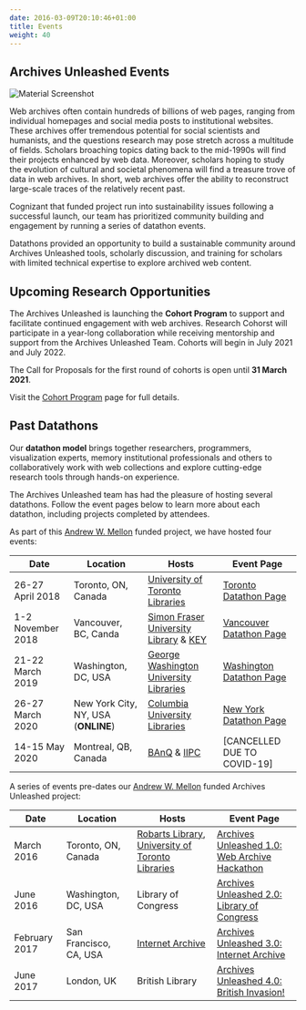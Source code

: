 ```yaml
---
date: 2016-03-09T20:10:46+01:00
title: Events
weight: 40
---
```


## Archives Unleashed Events
![Material Screenshot](/images/washington-hackathon.png)

Web archives often contain hundreds of billions of web pages, ranging from individual homepages and social media posts to institutional websites. These archives offer tremendous potential for social scientists and humanists, and the questions research may pose stretch across a multitude of fields. Scholars broaching topics dating back to the mid-1990s will find their projects enhanced by web data. Moreover, scholars hoping to study the evolution of cultural and societal phenomena will find a treasure trove of data in web archives. In short, web archives offer the ability to reconstruct large-scale traces of the relatively recent past.

Cognizant that funded project run into sustainability issues following a successful launch, our team has prioritized community building and engagement by running a series of datathon events. 

Datathons provided an opportunity to build a sustainable community around Archives Unleashed tools, scholarly discussion, and training for scholars with limited technical expertise to explore archived web content.

## Upcoming Research Opportunities

The Archives Unleashed is launching the **Cohort Program** to support and facilitate continued engagement with web archives. Research Cohorst will participate in a year-long collaboration while receiving mentorship and support from the Archives Unleashed Team. Cohorts will begin in July 2021 and July 2022.

The Call for Proposals for the first round of cohorts is open until **31 March 2021**. 

Visit the [Cohort Program](/cohorts) page for full details. 


## Past Datathons

Our **datathon model** brings together researchers, programmers, visualization experts, memory institutional professionals and others to collaboratively work with web collections and explore cutting-edge research tools through hands-on experience.

The Archives Unleashed team has had the pleasure of hosting several datathons. Follow the event pages below to learn more about each datathon, including projects completed by attendees.

As part of this [Andrew W. Mellon](http://mellon.org) funded project, we have hosted four events:

|Date              |  Location                          |  Hosts                                                                                         |  Event Page                           |
|------------------|------------------------------------|------------------------------------------------------------------------------------------------|---------------------------------------|
| 26-27 April 2018 | Toronto, ON, Canada                |[University of Toronto Libraries](https://onesearch.library.utoronto.ca/about)                  |[Toronto Datathon Page](/toronto)      |
| 1-2 November 2018| Vancouver, BC, Canda               |[Simon Fraser University Library](https://www.lib.sfu.ca) & [KEY](https://www.sfu.ca/big-data/) |[Vancouver Datathon Page](/vancouver)  |
| 21-22 March 2019 | Washington, DC, USA                |[George Washington University Libraries](https://library.gwu.edu)                               |[Washington Datathon Page](/washington)|
| 26-27 March 2020 | New York City, NY, USA (**ONLINE**)|[Columbia University Libraries](https://library.columbia.edu)                                   |[New York Datathon Page](/new-york)    |
| 14-15 May 2020   | Montreal, QB, Canada               |[BAnQ](http://www.banq.qc.ca/accueil/index.html?language_id=1) & [IIPC](http://netpreserve.org)  |[CANCELLED DUE TO COVID-19]            |

A series of events pre-dates our [Andrew W. Mellon](http://mellon.org) funded Archives Unleashed project:

|Date          |  Location              |  Hosts                                                                       |  Event Page                                                                     |
|--------------|------------------------|------------------------------------------------------------------------------|---------------------------------------------------------------------------------|
| March 2016   | Toronto, ON, Canada    |[Robarts Library](https://onesearch.library.utoronto.ca/library-info/ROBARTS), [University of Toronto Libraries](https://onesearch.library.utoronto.ca)|[Archives Unleashed 1.0: Web Archive Hackathon ](https://web.archive.org/web/20160307220047/https://artsweb.uwaterloo.ca/archivesunleashed/)|
| June 2016    | Washington, DC, USA    | Library of Congress                                                           |[Archives Unleashed 2.0: Library of Congress](http://archivesunleashed.com/au2-0-library-of-congress/)|
| February 2017| San Francisco, CA, USA | [Internet Archive](https://archive.org)                                       |[Archives Unleashed 3.0: Internet Archive](http://archivesunleashed.com/au-3-cfp/)|
| June 2017    | London, UK             | British Library                                                              |[Archives Unleashed 4.0: British Invasion!](http://archivesunleashed.com/au4-0-british-invasion/)   |